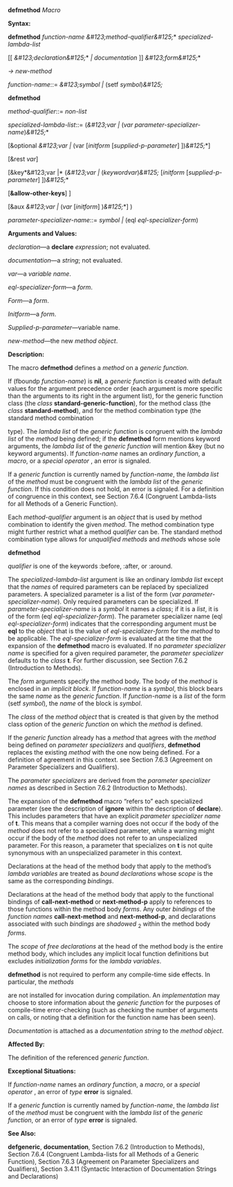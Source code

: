 **defmethod** *Macro* 



**Syntax:** 



**defmethod** *function-name \&#123;method-qualifier\&#125;*\* *specialized-lambda-list* 



[[ *\&#123;declaration\&#125;*\* *| documentation* ]] *\&#123;form\&#125;*\* 



*→ new-method* 



*function-name*::= *\&#123;symbol |* (setf *symbol*)*\&#125;* 







 



 



**defmethod** 



*method-qualifier*::= *non-list* 



*specialized-lambda-list*::= (*\&#123;var |* (*var parameter-specializer-name*)*\&#125;*\* 



[&optional *\&#123;var |* (var [*initform* [*supplied-p-parameter*] ])*\&#125;*\*] 



[&rest *var*] 



[&key*\&#123;var |* (*\&#123;var |* (*keywordvar*)*\&#125;* [*initform* [*supplied-p-parameter*] ])*\&#125;*\* 



[**&allow-other-keys**] ] 



[&aux *\&#123;var |* (*var* [*initform*] )*\&#125;*\*] ) 



*parameter-specializer-name*::= *symbol |* (eql *eql-specializer-form*) 



**Arguments and Values:** 



*declaration*—a **declare** *expression*; not evaluated. 



*documentation*—a *string*; not evaluated. 



*var*—a *variable name*. 



*eql-specializer-form*—a *form*. 



*Form*—a *form*. 



*Initform*—a *form*. 



*Supplied-p-parameter*—variable name. 



*new-method*—the new *method object*. 



**Description:** 



The macro **defmethod** defines a *method* on a *generic function*. 



If (fboundp *function-name*) is **nil**, a *generic function* is created with default values for the argument precedence order (each argument is more specific than the arguments to its right in the argument list), for the generic function class (the *class* **standard-generic-function**), for the method class (the *class* **standard-method**), and for the method combination type (the standard method combination 



type). The *lambda list* of the *generic function* is congruent with the *lambda list* of the *method* being defined; if the **defmethod** form mentions keyword arguments, the *lambda list* of the *generic function* will mention &key (but no keyword arguments). If *function-name* names an *ordinary function*, a *macro*, or a *special operator* , an error is signaled. 



If a *generic function* is currently named by *function-name*, the *lambda list* of the *method* must be congruent with the *lambda list* of the *generic function*. If this condition does not hold, an error is signaled. For a definition of congruence in this context, see Section 7.6.4 (Congruent Lambda-lists for all Methods of a Generic Function). 



Each *method-qualifier* argument is an *object* that is used by method combination to identify the given *method*. The method combination type might further restrict what a method *qualifier* can be. The standard method combination type allows for *unqualified methods* and *methods* whose sole 







 



 



**defmethod** 



*qualifier* is one of the keywords :before, :after, or :around. 



The *specialized-lambda-list* argument is like an ordinary *lambda list* except that the *names* of required parameters can be replaced by specialized parameters. A specialized parameter is a list of the form (*var parameter-specializer-name*). Only required parameters can be specialized. If *parameter-specializer-name* is a *symbol* it names a *class*; if it is a *list*, it is of the form (eql *eql-specializer-form*). The parameter specializer name (eql *eql-specializer-form*) indicates that the corresponding argument must be **eql** to the *object* that is the value of *eql-specializer-form* for the *method* to be applicable. The *eql-specializer-form* is evaluated at the time that the expansion of the **defmethod** macro is evaluated. If no *parameter specializer name* is specified for a given required parameter, the *parameter specializer* defaults to the *class* **t**. For further discussion, see Section 7.6.2 (Introduction to Methods). 



The *form* arguments specify the method body. The body of the *method* is enclosed in an *implicit block*. If *function-name* is a *symbol*, this block bears the same *name* as the *generic function*. If *function-name* is a *list* of the form (setf *symbol*), the *name* of the block is *symbol*. 



The *class* of the *method object* that is created is that given by the method class option of the *generic function* on which the *method* is defined. 



If the *generic function* already has a *method* that agrees with the *method* being defined on *parameter specializers* and *qualifiers*, **defmethod** replaces the existing *method* with the one now being defined. For a definition of agreement in this context. see Section 7.6.3 (Agreement on Parameter Specializers and Qualifiers). 



The *parameter specializers* are derived from the *parameter specializer names* as described in Section 7.6.2 (Introduction to Methods). 



The expansion of the **defmethod** macro “refers to” each specialized parameter (see the description of **ignore** within the description of **declare**). This includes parameters that have an explicit *parameter specializer name* of **t**. This means that a compiler warning does not occur if the body of the *method* does not refer to a specialized parameter, while a warning might occur if the body of the *method* does not refer to an unspecialized parameter. For this reason, a parameter that specializes on **t** is not quite synonymous with an unspecialized parameter in this context. 



Declarations at the head of the method body that apply to the method’s *lambda variables* are treated as *bound declarations* whose *scope* is the same as the corresponding *bindings*. 



Declarations at the head of the method body that apply to the functional bindings of **call-next-method** or **next-method-p** apply to references to those functions within the method body *forms*. Any outer *bindings* of the *function names* **call-next-method** and **next-method-p**, and declarations associated with such *bindings* are *shadowed* <sub>2</sub> within the method body *forms*. 



The *scope* of *free declarations* at the head of the method body is the entire method body, which includes any implicit local function definitions but excludes *initialization forms* for the *lambda variables*. 



**defmethod** is not required to perform any compile-time side effects. In particular, the *methods* 



 



 



are not installed for invocation during compilation. An *implementation* may choose to store information about the *generic function* for the purposes of compile-time error-checking (such as checking the number of arguments on calls, or noting that a definition for the function name has been seen). 



*Documentation* is attached as a *documentation string* to the *method object*. 



**Affected By:** 



The definition of the referenced *generic function*. 



**Exceptional Situations:** 



If *function-name* names an *ordinary function*, a *macro*, or a *special operator* , an error of *type* **error** is signaled. 



If a *generic function* is currently named by *function-name*, the *lambda list* of the *method* must be congruent with the *lambda list* of the *generic function*, or an error of *type* **error** is signaled. 



**See Also:** 



**defgeneric**, **documentation**, Section 7.6.2 (Introduction to Methods), Section 7.6.4 (Congruent Lambda-lists for all Methods of a Generic Function), Section 7.6.3 (Agreement on Parameter Specializers and Qualifiers), Section 3.4.11 (Syntactic Interaction of Documentation Strings and Declarations) 



